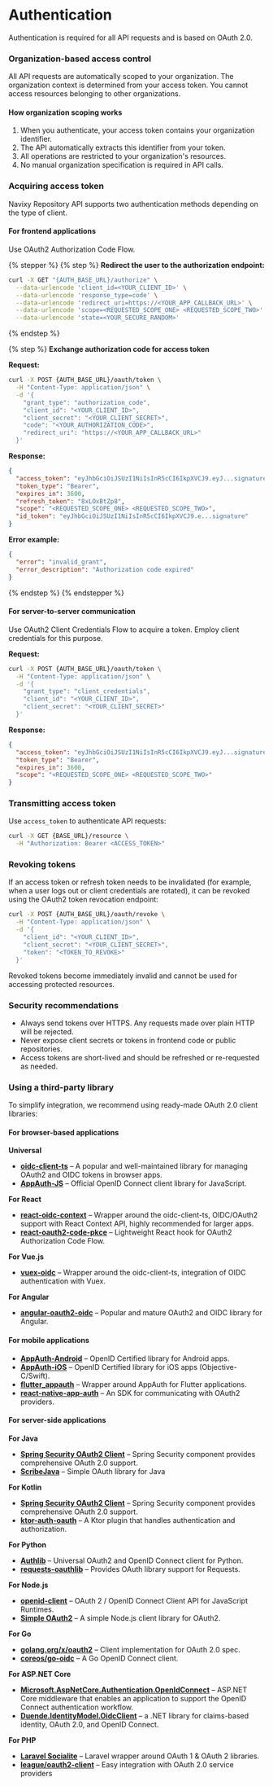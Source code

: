 # Authentication

Authentication is required for all API requests and is based on OAuth 2.0.

### Organization-based access control

All API requests are automatically scoped to your organization. The organization context is determined from your access token. You cannot access resources belonging to other organizations.

#### How organization scoping works

1. When you authenticate, your access token contains your organization identifier.
2. The API automatically extracts this identifier from your token.
3. All operations are restricted to your organization's resources.
4. No manual organization specification is required in API calls.

### Acquiring access token

Navixy Repository API supports two authentication methods depending on the type of client.

#### For frontend applications

Use OAuth2 Authorization Code Flow.

{% stepper %}
{% step %}
**Redirect the user to the authorization endpoint:**

```bash
curl -X GET "{AUTH_BASE_URL}/authorize" \
  --data-urlencode 'client_id=<YOUR_CLIENT_ID>' \
  --data-urlencode 'response_type=code' \
  --data-urlencode 'redirect_uri=https://<YOUR_APP_CALLBACK_URL>' \
  --data-urlencode 'scope=<REQUESTED_SCOPE_ONE> <REQUESTED_SCOPE_TWO>' \
  --data-urlencode 'state=<YOUR_SECURE_RANDOM>'
```
{% endstep %}

{% step %}
**Exchange authorization code for access token**

**Request:**

```bash
curl -X POST {AUTH_BASE_URL}/oauth/token \
  -H "Content-Type: application/json" \
  -d '{
    "grant_type": "authorization_code",
    "client_id": "<YOUR_CLIENT_ID>",
    "client_secret": "<YOUR_CLIENT_SECRET>",
    "code": "<YOUR_AUTHORIZATION_CODE>",
    "redirect_uri": "https://<YOUR_APP_CALLBACK_URL>"
  }'
```

**Response:**

```json
{
  "access_token": "eyJhbGciOiJSUzI1NiIsInR5cCI6IkpXVCJ9.eyJ...signature",
  "token_type": "Bearer",
  "expires_in": 3600,
  "refresh_token": "8xLOxBtZp8",
  "scope": "<REQUESTED_SCOPE_ONE> <REQUESTED_SCOPE_TWO>",
  "id_token": "eyJhbGciOiJSUzI1NiIsInR5cCI6IkpXVCJ9.e...signature"
}
```

**Error example:**

```json
{
  "error": "invalid_grant",
  "error_description": "Authorization code expired"
}
```
{% endstep %}
{% endstepper %}

#### For server-to-server communication

Use OAuth2 Client Credentials Flow to acquire a token. Employ client credentials for this purpose.

**Request:**

```bash
curl -X POST {AUTH_BASE_URL}/oauth/token \
  -H "Content-Type: application/json" \
  -d '{
    "grant_type": "client_credentials",
    "client_id": "<YOUR_CLIENT_ID>",
    "client_secret": "<YOUR_CLIENT_SECRET>"
  }'
```

**Response:**

```json
{
  "access_token": "eyJhbGciOiJSUzI1NiIsInR5cCI6IkpXVCJ9.eyJ...signature",
  "token_type": "Bearer",
  "expires_in": 3600,
  "scope": "<REQUESTED_SCOPE_ONE> <REQUESTED_SCOPE_TWO>"
}
```

### Transmitting access token

Use `access_token` to authenticate API requests:

```bash
curl -X GET {BASE_URL}/resource \
  -H "Authorization: Bearer <ACCESS_TOKEN>"
```

### Revoking tokens

If an access token or refresh token needs to be invalidated (for example, when a user logs out or client credentials are rotated), it can be revoked using the OAuth2 token revocation endpoint:

```bash
curl -X POST {AUTH_BASE_URL}/oauth/revoke \
  -H "Content-Type: application/json" \
  -d '{
    "client_id": "<YOUR_CLIENT_ID>",
    "client_secret": "<YOUR_CLIENT_SECRET>",
    "token": "<TOKEN_TO_REVOKE>"
  }'
```

Revoked tokens become immediately invalid and cannot be used for accessing protected resources.

### Security recommendations

* Always send tokens over HTTPS. Any requests made over plain HTTP will be rejected.
* Never expose client secrets or tokens in frontend code or public repositories.
* Access tokens are short-lived and should be refreshed or re-requested as needed.

### Using a third-party library

To simplify integration, we recommend using ready-made OAuth 2.0 client libraries:

#### For browser-based applications

**Universal**

* [**oidc-client-ts**](https://github.com/authts/oidc-client-ts) – A popular and well-maintained library for managing OAuth2 and OIDC tokens in browser apps.
* [**AppAuth-JS**](https://github.com/openid/AppAuth-JS) – Official OpenID Connect client library for JavaScript.

**For React**

* [**react-oidc-context**](https://github.com/authts/react-oidc-context) – Wrapper around the oidc-client-ts, OIDC/OAuth2 support with React Context API, highly recommended for larger apps.
* [**react-oauth2-code-pkce**](https://github.com/soofstad/react-oauth2-pkce) – Lightweight React hook for OAuth2 Authorization Code Flow.

**For Vue.js**

* [**vuex-oidc**](https://github.com/perarnborg/vuex-oidc) – Wrapper around the oidc-client-ts, integration of OIDC authentication with Vuex.

**For Angular**

* [**angular-oauth2-oidc**](https://github.com/manfredsteyer/angular-oauth2-oidc) – Popular and mature OAuth2 and OIDC library for Angular.

#### For mobile applications

* [**AppAuth-Android**](https://github.com/openid/AppAuth-Android) – OpenID Certified library for Android apps.
* [**AppAuth-iOS**](https://github.com/openid/AppAuth-iOS) – OpenID Certified library for iOS apps (Objective-C/Swift).
* [**flutter\_appauth**](https://pub.dev/packages/flutter_appauth) – Wrapper around AppAuth for Flutter applications.
* [**react-native-app-auth**](https://github.com/FormidableLabs/react-native-app-auth) – An SDK for communicating with OAuth2 providers.

#### For server-side applications

**For Java**

* [**Spring Security OAuth2 Client**](https://docs.spring.io/spring-security/reference/servlet/oauth2/client/index.html) – Spring Security component provides comprehensive OAuth 2.0 support.
* [**ScribeJava**](https://github.com/scribejava/scribejava) – Simple OAuth library for Java

**For Kotlin**

* [**Spring Security OAuth2 Client**](https://docs.spring.io/spring-security/reference/servlet/oauth2/client/index.html) – Spring Security component provides comprehensive OAuth 2.0 support.
* [**ktor-auth-oauth**](https://ktor.io/docs/oauth.html) – A Ktor plugin that handles authentication and authorization.

**For Python**

* [**Authlib**](https://github.com/lepture/authlib) – Universal OAuth2 and OpenID Connect client for Python.
* [**requests-oauthlib**](https://github.com/requests/requests-oauthlib) – Provides OAuth library support for Requests.

**For Node.js**

* [**openid-client**](https://github.com/panva/node-openid-client) – OAuth 2 / OpenID Connect Client API for JavaScript Runtimes.
* [**Simple OAuth2**](https://github.com/lelylan/simple-oauth2) – A simple Node.js client library for OAuth2.

**For Go**

* [**golang.org/x/oauth2**](https://pkg.go.dev/golang.org/x/oauth2) – Client implementation for OAuth 2.0 spec.
* [**coreos/go-oidc**](https://github.com/coreos/go-oidc) – A Go OpenID Connect client.

**For ASP.NET Core**

* [**Microsoft.AspNetCore.Authentication.OpenIdConnect**](https://learn.microsoft.com/en-us/dotnet/api/microsoft.aspnetcore.authentication.openidconnect) – ASP.NET Core middleware that enables an application to support the OpenID Connect authentication workflow.
* [**Duende.IdentityModel.OidcClient**](https://github.com/DuendeSoftware/IdentityModel.OidcClient) – a .NET library for claims-based identity, OAuth 2.0, and OpenID Connect.

**For PHP**

* [**Laravel Socialite**](https://laravel.com/docs/socialite) – Laravel wrapper around OAuth 1 & OAuth 2 libraries.
* [**league/oauth2-client**](https://github.com/thephpleague/oauth2-client) – Easy integration with OAuth 2.0 service providers
